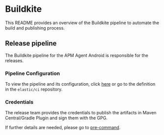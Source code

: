 # Buildkite

This README provides an overview of the Buildkite pipeline to automate the build and publishing process.

## Release pipeline

The Buildkite pipeline for the APM Agent Android is responsible for the releases.

### Pipeline Configuration

To view the pipeline and its configuration, click [here](https://buildkite.com/elastic/apm-agent-android-release) or
go to the definition in the `elastic/ci` repository.

### Credentials

The release team provides the credentials to publish the artifacts in Maven Central/Gradle Plugin and sign them
with the GPG.

If further details are needed, please go to [pre-command](hooks/pre-command).
